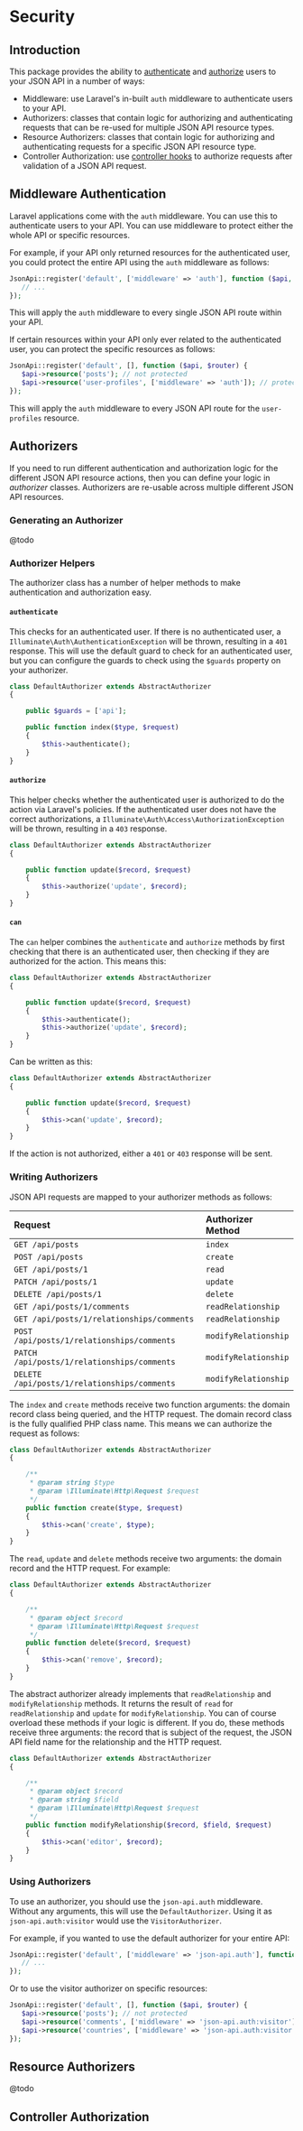 # Security

## Introduction

This package provides the ability to [authenticate](https://laravel.com/docs/authentication) and 
[authorize](https://laravel.com/docs/authorization) users to your JSON API in a number of ways:

- Middleware: use Laravel's in-built `auth` middleware to authenticate users to your API.
- Authorizers: classes that contain logic for authorizing and authenticating requests that can be re-used for
multiple JSON API resource types.
- Resource Authorizers: classes that contain logic for authorizing and authenticating requests for a specific
JSON API resource type.
- Controller Authorization: use [controller hooks](./controllers.md) to authorize requests after validation
of a JSON API request.

## Middleware Authentication

Laravel applications come with the `auth` middleware. You can use this to authenticate users to your API.
You can use middleware to protect either the whole API or specific resources.

For example, if your API only returned resources for the authenticated user, you could protect the entire API
using the `auth` middleware as follows:

```php
JsonApi::register('default', ['middleware' => 'auth'], function ($api, $router) {
   // ...
});
```

This will apply the `auth` middleware to every single JSON API route within your API.

If certain resources within your API only ever related to the authenticated user, you can protect the specific
resources as follows:

```php
JsonApi::register('default', [], function ($api, $router) {
   $api->resource('posts'); // not protected
   $api->resource('user-profiles', ['middleware' => 'auth']); // protected
});
```

This will apply the `auth` middleware to every JSON API route for the `user-profiles` resource.

## Authorizers

If you need to run different authentication and authorization logic for the different JSON API resource actions,
then you can define your logic in *authorizer* classes. Authorizers are re-usable across multiple different JSON
API resources.

### Generating an Authorizer

@todo

### Authorizer Helpers

The authorizer class has a number of helper methods to make authentication and authorization easy.

#### `authenticate`

This checks for an authenticated user. If there is no authenticated user, a `Illuminate\Auth\AuthenticationException`
will be thrown, resulting in a `401` response. This will use the default guard to check for an authenticated user,
but you can configure the guards to check using the `$guards` property on your authorizer.

```php
class DefaultAuthorizer extends AbstractAuthorizer
{

    public $guards = ['api'];

    public function index($type, $request)
    {
        $this->authenticate();
    }
}
```

#### `authorize`

This helper checks whether the authenticated user is authorized to do the action via Laravel's policies. If the
authenticated user does not have the correct authorizations, a `Illuminate\Auth\Access\AuthorizationException`
will be thrown, resulting in a `403` response.

```php
class DefaultAuthorizer extends AbstractAuthorizer
{

    public function update($record, $request)
    {
        $this->authorize('update', $record);
    }
}
```

#### `can`

The `can` helper combines the `authenticate` and `authorize` methods by first checking that there is an authenticated
user, then checking if they are authorized for the action. This means this:

```php
class DefaultAuthorizer extends AbstractAuthorizer
{

    public function update($record, $request)
    {
        $this->authenticate();
        $this->authorize('update', $record);
    }
}
```

Can be written as this:

```php
class DefaultAuthorizer extends AbstractAuthorizer
{

    public function update($record, $request)
    {
        $this->can('update', $record);
    }
}
```

If the action is not authorized, either a `401` or `403` response will be sent.

### Writing Authorizers

JSON API requests are mapped to your authorizer methods as follows:

| Request | Authorizer Method |
| :-- | :-- |
| `GET /api/posts` | `index` |
| `POST /api/posts` | `create` |
| `GET /api/posts/1` | `read` |
| `PATCH /api/posts/1` | `update` |
| `DELETE /api/posts/1` | `delete` |
| `GET /api/posts/1/comments` | `readRelationship` |
| `GET /api/posts/1/relationships/comments` | `readRelationship` |
| `POST /api/posts/1/relationships/comments` | `modifyRelationship` |
| `PATCH /api/posts/1/relationships/comments` | `modifyRelationship` |
| `DELETE /api/posts/1/relationships/comments` | `modifyRelationship` |

The `index` and `create` methods receive two function arguments: the domain record class being queried, and
the HTTP request. The domain record class is the fully qualified PHP class name. This means we can authorize
the request as follows:

```php
class DefaultAuthorizer extends AbstractAuthorizer
{

    /**
     * @param string $type
     * @param \Illuminate\Http\Request $request
     */
    public function create($type, $request)
    {
        $this->can('create', $type);
    }
}
```

The `read`, `update` and `delete` methods receive two arguments: the domain record and the HTTP request. For
example:

```php
class DefaultAuthorizer extends AbstractAuthorizer
{

    /**
     * @param object $record
     * @param \Illuminate\Http\Request $request
     */
    public function delete($record, $request)
    {
        $this->can('remove', $record);
    }
}
```

The abstract authorizer already implements that `readRelationship` and `modifyRelationship` methods. It returns
the result of `read` for `readRelationship` and `update` for `modifyRelationship`. You can of course overload these
methods if your logic is different. If you do, these methods receive three arguments: the record that is subject
of the request, the JSON API field name for the relationship and the HTTP request.

```php
class DefaultAuthorizer extends AbstractAuthorizer
{

    /**
     * @param object $record
     * @param string $field
     * @param \Illuminate\Http\Request $request
     */
    public function modifyRelationship($record, $field, $request)
    {
        $this->can('editor', $record);
    }
}
```

### Using Authorizers

To use an authorizer, you should use the `json-api.auth` middleware. Without any arguments, this will use the
`DefaultAuthorizer`. Using it as `json-api.auth:visitor` would use the `VisitorAuthorizer`.

For example, if you wanted to use the default authorizer for your entire API:

```php
JsonApi::register('default', ['middleware' => 'json-api.auth'], function ($api, $router) {
   // ...
});
```

Or to use the visitor authorizer on specific resources:

```php
JsonApi::register('default', [], function ($api, $router) {
   $api->resource('posts'); // not protected
   $api->resource('comments', ['middleware' => 'json-api.auth:visitor']); // protected
   $api->resource('countries', ['middleware' => 'json-api.auth:visitor']); // protected
});
```

## Resource Authorizers

@todo

## Controller Authorization

